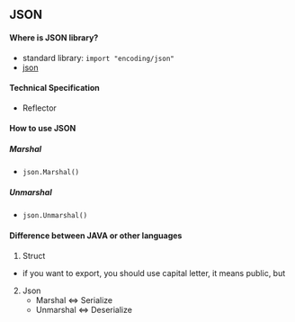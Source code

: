 ## JSON
#### Where is JSON library?
- standard library: `import "encoding/json"`
- [json](https://golang.org/pkg/encoding/json/)

#### Technical Specification
- Reflector

#### How to use JSON
##### Marshal
- `json.Marshal()`
##### Unmarshal
- `json.Unmarshal()`

#### Difference between JAVA or other languages
1. Struct
  - if you want to export, you should use capital letter, it means public, but 
2. Json
   - Marshal <=> Serialize
   - Unmarshal <=> Deserialize